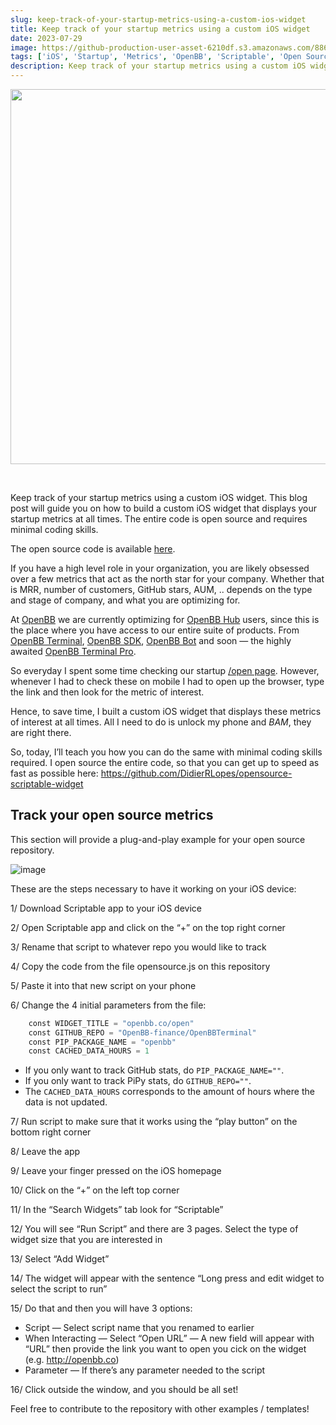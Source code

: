 ```yaml
---
slug: keep-track-of-your-startup-metrics-using-a-custom-ios-widget
title: Keep track of your startup metrics using a custom iOS widget
date: 2023-07-29
image: https://github-production-user-asset-6210df.s3.amazonaws.com/88618738/280556605-d5b174c3-2a30-4494-b5ae-a0639fe5374e.png
tags: ['iOS', 'Startup', 'Metrics', 'OpenBB', 'Scriptable', 'Open Source']
description: Keep track of your startup metrics using a custom iOS widget. This blog post will guide you on how to build a custom iOS widget that displays your startup metrics at all times. The entire code is open source and requires minimal coding skills.
---
```


<p align="center">
    <img width="600" src="https://github-production-user-asset-6210df.s3.amazonaws.com/88618738/280556605-d5b174c3-2a30-4494-b5ae-a0639fe5374e.png"/>
</p>

<br />

Keep track of your startup metrics using a custom iOS widget. This blog post will guide you on how to build a custom iOS widget that displays your startup metrics at all times. The entire code is open source and requires minimal coding skills.

The open source code is available [here](https://github.com/DidierRLopes/opensource-scriptable-widget/tree/main).

<!-- truncate -->

<div style={{borderTop: '1px solid #21af90', margin: '1.5em 0'}} />

If you have a high level role in your organization, you are likely obsessed over a few metrics that act as the north star for your company. Whether that is MRR, number of customers, GitHub stars, AUM, .. depends on the type and stage of company, and what you are optimizing for.

At [OpenBB](https://openbb.co) we are currently optimizing for [OpenBB Hub](https://my.openbb.co) users, since this is the place where you have access to our entire suite of products. From [OpenBB Terminal](https://my.openbb.co/app/terminal), [OpenBB SDK](https://my.openbb.co/app/sdk), [OpenBB Bot](https://my.openbb.co/app/bot) and soon — the highly awaited [OpenBB Terminal Pro](https://my.openbb.co/app/pro).

So everyday I spent some time checking our startup [/open page](https://openbb.co/open). However, whenever I had to check these on mobile I had to open up the browser, type the link and then look for the metric of interest.

Hence, to save time, I built a custom iOS widget that displays these metrics of interest at all times. All I need to do is unlock my phone and *BAM*, they are right there.

So, today, I’ll teach you how you can do the same with minimal coding skills required. I open source the entire code, so that you can get up to speed as fast as possible here: https://github.com/DidierRLopes/opensource-scriptable-widget

## Track your open source metrics

This section will provide a plug-and-play example for your open source repository.

![image](https://github.com/Meg1211/my-website/assets/88618738/9e9a483d-6264-41fa-afc3-aa4b4946e3e8)

These are the steps necessary to have it working on your iOS device:

1/ Download Scriptable app to your iOS device

2/ Open Scriptable app and click on the “+” on the top right corner

3/ Rename that script to whatever repo you would like to track

4/ Copy the code from the file opensource.js on this repository

5/ Paste it into that new script on your phone

6/ Change the 4 initial parameters from the file:

```python
    const WIDGET_TITLE = "openbb.co/open"
    const GITHUB_REPO = "OpenBB-finance/OpenBBTerminal"
    const PIP_PACKAGE_NAME = "openbb"
    const CACHED_DATA_HOURS = 1
```

- If you only want to track GitHub stats, do `PIP_PACKAGE_NAME=""`.
- If you only want to track PiPy stats, do `GITHUB_REPO=""`.
- The `CACHED_DATA_HOURS` corresponds to the amount of hours where the data is not updated.

7/ Run script to make sure that it works using the “play button” on the bottom right corner

8/ Leave the app

9/ Leave your finger pressed on the iOS homepage

10/ Click on the “+” on the left top corner

11/ In the “Search Widgets” tab look for “Scriptable”

12/ You will see “Run Script” and there are 3 pages. Select the type of widget size that you are interested in

13/ Select “Add Widget”

14/ The widget will appear with the sentence “Long press and edit widget to select the script to run”

15/ Do that and then you will have 3 options:

- Script — Select script name that you renamed to earlier
- When Interacting — Select “Open URL” — A new field will appear with “URL” then provide the link you want to open you cick on the widget (e.g. http://openbb.co)
- Parameter — If there’s any parameter needed to the script

16/ Click outside the window, and you should be all set!

Feel free to contribute to the repository with other examples / templates!
